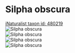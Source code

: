 
Silpha obscura
==============
  
[iNaturalist taxon id: 480219](https://www.inaturalist.org/taxa/480219)  
![Silpha obscura](https://inaturalist-open-data.s3.amazonaws.com/photos/208261145/medium.jpeg)  
![Silpha obscura](https://inaturalist-open-data.s3.amazonaws.com/photos/195076490/medium.jpeg)  
![Silpha obscura](https://inaturalist-open-data.s3.amazonaws.com/photos/42596124/medium.jpeg)  
![Silpha obscura](https://inaturalist-open-data.s3.amazonaws.com/photos/42597321/medium.jpeg)